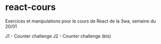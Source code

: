 # react-cours

Exercices et manipulations pour le cours de React de la 3wa, semaine du 20/01

J1 - Counter challenge
J2 - Counter challenge (bis)
